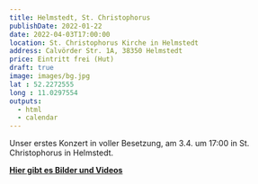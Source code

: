 ```yaml
---
title: Helmstedt, St. Christophorus
publishDate: 2022-01-22
date: 2022-04-03T17:00:00
location: St. Christophorus Kirche in Helmstedt
address: Calvörder Str. 1A, 38350 Helmstedt
price: Eintritt frei (Hut)
draft: true
image: images/bg.jpg
lat : 52.2272555
long : 11.0297554
outputs:
  - html
  - calendar
---
```

Unser erstes Konzert in voller Besetzung, am 3.4. um 17:00 in St. Christophorus in Helmstedt.

[**Hier gibt es Bilder und Videos**](/media/2022-helmstedt/)
